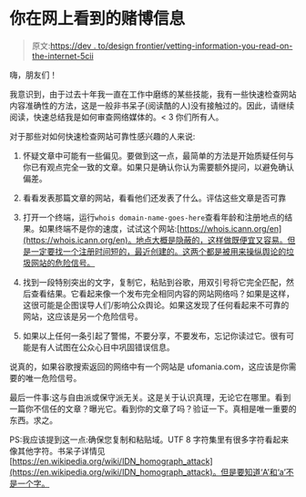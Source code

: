 # 你在网上看到的赌博信息

> 原文:[https://dev . to/design frontier/vetting-information-you-read-on-the-internet-5cii](https://dev.to/designfrontier/vetting-information-you-read-on-the-internet-5cii)

嗨，朋友们！

我意识到，由于过去十年我一直在工作中磨练的某些技能，我有一些快速检查网站内容准确性的方法，这是一般非书呆子(阅读酷的人)没有接触过的。因此，请继续阅读，快速总结我是如何审查网络媒体的。< 3 你们所有人。

对于那些对如何快速检查网站可靠性感兴趣的人来说:

1.  怀疑文章中可能有一些偏见。要做到这一点，最简单的方法是开始质疑任何与你已有观点完全一致的文章。如果只是确认你认为需要额外提问，以避免确认偏差。

2.  看看发表那篇文章的网站，看看他们还发表了什么。评估这些文章是否可靠

3.  打开一个终端，运行`whois domain-name-goes-here`查看年龄和注册地点的结果。如果终端不是你的速度，试试这个网站:[https://whois.icann.org/en](https://whois.icann.org/en)。地点大概是隐蔽的，这样做既便宜又容易。但是一定要找一个注册时间短的，最近创建的。这两个都是被用来操纵舆论的垃圾网站的危险信号。

4.  找到一段特别突出的文字，复制它，粘贴到谷歌，用双引号将它完全匹配，然后查看结果。它看起来像一个发布完全相同内容的网站网络吗？如果是这样，这很可能是企图误导人们/影响公众舆论。如果这发现了任何看起来不可靠的网站，这应该是另一个危险信号。

5.  如果以上任何一条引起了警惕，不要分享，不要发布，忘记你读过它。很有可能是有人试图在公众心目中巩固错误信息。

说真的，如果谷歌搜索返回的网络中有一个网站是 ufomania.com，这应该是你需要的唯一危险信号。

最后一件事:这与自由派或保守派无关。这是关于认识真理，无论它在哪里。看到一篇你不信任的文章？曝光它。看到你的文章了吗？验证一下。真相是唯一重要的东西。求之。

PS:我应该提到这一点:确保您复制和粘贴域。UTF 8 字符集里有很多字符看起来像其他字符。书呆子详情见[https://en.wikipedia.org/wiki/IDN_homograph_attack](https://en.wikipedia.org/wiki/IDN_homograph_attack)。但是要知道‘A’和‘а’不是一个字。